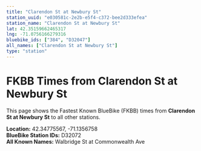 ```yaml
---
title: "Clarendon St at Newbury St"
station_uuid: "e030581c-2e2b-e5f4-c372-bee2d333efea"
station_name: "Clarendon St at Newbury St"
lat: 42.35159662465317
lng: -71.0756166279316
bluebike_ids: ["384", "D32047"]
all_names: ["Clarendon St at Newbury St"]
type: "station"
---
```


# FKBB Times from Clarendon St at Newbury St

This page shows the Fastest Known BlueBike (FKBB) times from **Clarendon St at Newbury St** to all other stations.

**Location:** 42.34775567, -71.1356758  
**BlueBike Station IDs:** D32072  
**All Known Names:** Walbridge St at Commonwealth Ave

